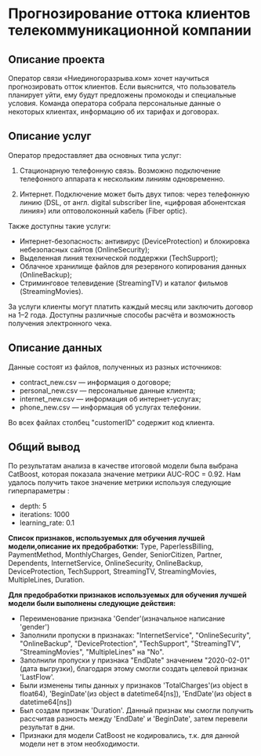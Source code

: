 # Прогнозирование оттока клиентов телекоммуникационной компании
## Описание проекта 
Оператор связи «Ниединогоразрыва.ком» хочет научиться прогнозировать отток клиентов. Если выяснится, что пользователь планирует уйти, ему будут предложены промокоды и специальные условия. Команда оператора собрала персональные данные о некоторых клиентах, информацию об их тарифах и договорах.
## Описание услуг 
Оператор предоставляет два основных типа услуг:

  1. Стационарную телефонную связь. Возможно подключение телефонного аппарата к нескольким линиям одновременно.
  
  2. Интернет. Подключение может быть двух типов: через телефонную линию (DSL, от англ. digital subscriber line, «цифровая абонентская линия») или оптоволоконный кабель (Fiber optic).

Также доступны такие услуги:
- Интернет-безопасность: антивирус (DeviceProtection) и блокировка небезопасных сайтов (OnlineSecurity);
- Выделенная линия технической поддержки (TechSupport);
- Облачное хранилище файлов для резервного копирования данных (OnlineBackup);
- Стриминговое телевидение (StreamingTV) и каталог фильмов (StreamingMovies).

За услуги клиенты могут платить каждый месяц или заключить договор на 1–2 года. Доступны различные способы расчёта и возможность получения электронного чека.

## Описание данных 
Данные состоят из файлов, полученных из разных источников:

- contract_new.csv — информация о договоре;
- personal_new.csv — персональные данные клиента;
- internet_new.csv — информация об интернет-услугах;
- phone_new.csv — информация об услугах телефонии.

Во всех файлах столбец "customerID" содержит код клиента.

## Общий вывод 
По результатам анализа в качестве итоговой модели была выбрана CatBoost, которая показала значение метрики AUC-ROC = 0.92. Нам удалось получить такое значение метрики используя следующие гиперпараметры :

- depth: 5
- iterations: 1000
- learning_rate: 0.1

**Список признаков, используемых для обучения лучшей модели,описание их предобработки:**
Type, PaperlessBilling, PaymentMethod, MonthlyCharges, Gender, SeniorCitizen, Partner, Dependents, InternetService, OnlineSecurity, OnlineBackup, DeviceProtection, TechSupport, StreamingTV, StreamingMovies, MultipleLines, Duration.

**Для предобработки признаков используемых для обучения лучшей модели были выполнены следующие действия:**

- Переименование признака 'Gender'(изначальное написание 'gender')
- Заполнили пропуски в признаках: "InternetService", "OnlineSecurity", "OnlineBackup", "DeviceProtection", "TechSupport", "StreamingTV", "StreamingMovies", "MultipleLines" на "No".
- Заполнили пропуски у признака "EndDate" значением "2020-02-01"(дата выгрузки), благодаря этому смогли создать целевой признак 'LastFlow'.
- Были изменены типы данных у признаков 'TotalCharges'(из object в float64), 'BeginDate'(из object в datetime64[ns]), 'EndDate'(из object в datetime64[ns])
- Был создам признак 'Duration'. Данный признак мы смогли получить рассчитав разность между 'EndDate' и 'BeginDate', затем перевели результат в дни.
- Признаки для модели CatBoost не кодировались, т.к. для данной модели нет в этом необходимости.
